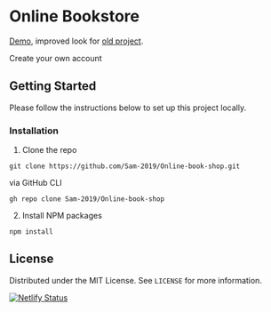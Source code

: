 # Online Bookstore

[Demo](https://majorbooks.netlify.app), improved look for [old project](https://okukus.netlify.app).

Create your own account

## Getting Started

Please follow the instructions below to set up this project locally.

### Installation

1. Clone the repo

```
git clone https://github.com/Sam-2019/Online-book-shop.git
```

via GitHub CLI

```
gh repo clone Sam-2019/Online-book-shop
```

2. Install NPM packages

```
npm install
```

## License

Distributed under the MIT License. See `LICENSE` for more information.

[![Netlify Status](https://api.netlify.com/api/v1/badges/ea075537-8448-4821-8a10-f0056eeeba26/deploy-status)](https://app.netlify.com/sites/majorbooks/deploys)
